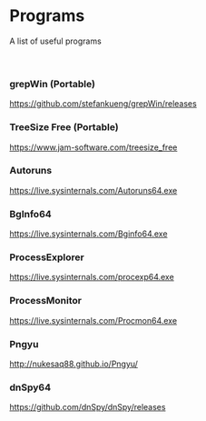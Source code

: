 # Programs
A list of useful programs
<br>
<br>
<br>
### grepWin (Portable)
https://github.com/stefankueng/grepWin/releases

### TreeSize Free (Portable)
https://www.jam-software.com/treesize_free

### Autoruns
https://live.sysinternals.com/Autoruns64.exe

### BgInfo64
https://live.sysinternals.com/Bginfo64.exe

### ProcessExplorer
https://live.sysinternals.com/procexp64.exe

### ProcessMonitor
https://live.sysinternals.com/Procmon64.exe

### Pngyu
http://nukesaq88.github.io/Pngyu/

### dnSpy64
https://github.com/dnSpy/dnSpy/releases
